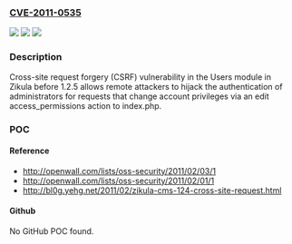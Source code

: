 ### [CVE-2011-0535](https://cve.mitre.org/cgi-bin/cvename.cgi?name=CVE-2011-0535)
![](https://img.shields.io/static/v1?label=Product&message=n%2Fa&color=blue)
![](https://img.shields.io/static/v1?label=Version&message=n%2Fa&color=blue)
![](https://img.shields.io/static/v1?label=Vulnerability&message=n%2Fa&color=brighgreen)

### Description

Cross-site request forgery (CSRF) vulnerability in the Users module in Zikula before 1.2.5 allows remote attackers to hijack the authentication of administrators for requests that change account privileges via an edit access_permissions action to index.php.

### POC

#### Reference
- http://openwall.com/lists/oss-security/2011/02/03/1
- http://openwall.com/lists/oss-security/2011/02/01/1
- http://bl0g.yehg.net/2011/02/zikula-cms-124-cross-site-request.html

#### Github
No GitHub POC found.

